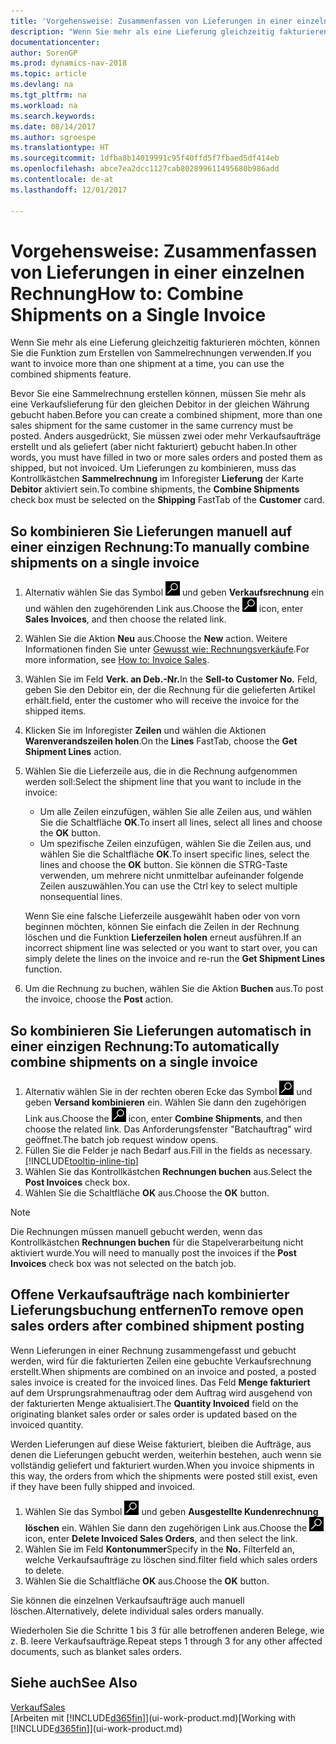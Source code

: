 ```yaml
---
title: 'Vorgehensweise: Zusammenfassen von Lieferungen in einer einzelnen Rechnung'
description: "Wenn Sie mehr als eine Lieferung gleichzeitig fakturieren möchten, können Sie die Funktion zum Erstellen von Sammelrechnungen verwenden."
documentationcenter: 
author: SorenGP
ms.prod: dynamics-nav-2018
ms.topic: article
ms.devlang: na
ms.tgt_pltfrm: na
ms.workload: na
ms.search.keywords: 
ms.date: 08/14/2017
ms.author: sgroespe
ms.translationtype: HT
ms.sourcegitcommit: 1dfba8b14019991c95f40ffd5f7fbaed5df414eb
ms.openlocfilehash: abce7ea2dcc1127cab802899611495680b986add
ms.contentlocale: de-at
ms.lasthandoff: 12/01/2017

---
```

# <a name="how-to-combine-shipments-on-a-single-invoice"></a><span data-ttu-id="9e544-103">Vorgehensweise: Zusammenfassen von Lieferungen in einer einzelnen Rechnung</span><span class="sxs-lookup"><span data-stu-id="9e544-103">How to: Combine Shipments on a Single Invoice</span></span>
<span data-ttu-id="9e544-104">Wenn Sie mehr als eine Lieferung gleichzeitig fakturieren möchten, können Sie die Funktion zum Erstellen von Sammelrechnungen verwenden.</span><span class="sxs-lookup"><span data-stu-id="9e544-104">If you want to invoice more than one shipment at a time, you can use the combined shipments feature.</span></span>  

 <span data-ttu-id="9e544-105">Bevor Sie eine Sammelrechnung erstellen können, müssen Sie mehr als eine Verkaufslieferung für den gleichen Debitor in der gleichen Währung gebucht haben.</span><span class="sxs-lookup"><span data-stu-id="9e544-105">Before you can create a combined shipment, more than one sales shipment for the same customer in the same currency must be posted.</span></span> <span data-ttu-id="9e544-106">Anders ausgedrückt, Sie müssen zwei oder mehr Verkaufsaufträge erstellt und als geliefert (aber nicht fakturiert) gebucht haben.</span><span class="sxs-lookup"><span data-stu-id="9e544-106">In other words, you must have filled in two or more sales orders and posted them as shipped, but not invoiced.</span></span> <span data-ttu-id="9e544-107">Um Lieferungen zu kombinieren, muss das Kontrollkästchen **Sammelrechnung** im Inforegister **Lieferung** der Karte **Debitor** aktiviert sein.</span><span class="sxs-lookup"><span data-stu-id="9e544-107">To combine shipments, the **Combine Shipments** check box must be selected on the **Shipping** FastTab of the **Customer** card.</span></span>  

## <a name="to-manually-combine-shipments-on-a-single-invoice"></a><span data-ttu-id="9e544-108">So kombinieren Sie Lieferungen manuell auf einer einzigen Rechnung:</span><span class="sxs-lookup"><span data-stu-id="9e544-108">To manually combine shipments on a single invoice</span></span>  
1. <span data-ttu-id="9e544-109">Alternativ wählen Sie das Symbol ![Nach Seite oder Bericht suchen](media/ui-search/search_small.png "Nach Seite oder Bericht suchen") und geben **Verkaufsrechnung** ein und wählen den zugehörenden Link aus.</span><span class="sxs-lookup"><span data-stu-id="9e544-109">Choose the ![Search for Page or Report](media/ui-search/search_small.png "Search for Page or Report icon") icon, enter **Sales Invoices**, and then choose the related link.</span></span>  
2. <span data-ttu-id="9e544-110">Wählen Sie die Aktion **Neu** aus.</span><span class="sxs-lookup"><span data-stu-id="9e544-110">Choose the **New** action.</span></span> <span data-ttu-id="9e544-111">Weitere Informationen finden Sie unter [Gewusst wie: Rechnungsverkäufe](sales-how-invoice-sales.md).</span><span class="sxs-lookup"><span data-stu-id="9e544-111">For more information, see [How to: Invoice Sales](sales-how-invoice-sales.md).</span></span>
3. <span data-ttu-id="9e544-112">Wählen Sie im Feld **Verk. an Deb.-Nr.**</span><span class="sxs-lookup"><span data-stu-id="9e544-112">In the **Sell-to Customer No.**</span></span> <span data-ttu-id="9e544-113">Feld, geben Sie den Debitor ein, der die Rechnung für die gelieferten Artikel erhält.</span><span class="sxs-lookup"><span data-stu-id="9e544-113">field, enter the customer who will receive the invoice for the shipped items.</span></span>  
4. <span data-ttu-id="9e544-114">Klicken Sie im Inforegister **Zeilen** und wählen die  Aktionen **Warenverandszeilen holen**.</span><span class="sxs-lookup"><span data-stu-id="9e544-114">On the **Lines** FastTab, choose the **Get Shipment Lines** action.</span></span>  
5. <span data-ttu-id="9e544-115">Wählen Sie die Lieferzeile aus, die in die Rechnung aufgenommen werden soll:</span><span class="sxs-lookup"><span data-stu-id="9e544-115">Select the shipment line that you want to include in the invoice:</span></span>  

    - <span data-ttu-id="9e544-116">Um alle Zeilen einzufügen, wählen Sie alle Zeilen aus, und wählen Sie die Schaltfläche **OK**.</span><span class="sxs-lookup"><span data-stu-id="9e544-116">To insert all lines, select all lines and choose the **OK** button.</span></span>  
    - <span data-ttu-id="9e544-117">Um spezifische Zeilen einzufügen, wählen Sie die Zeilen aus, und wählen Sie die Schaltfläche **OK**.</span><span class="sxs-lookup"><span data-stu-id="9e544-117">To insert specific lines, select the lines and choose the **OK** button.</span></span> <span data-ttu-id="9e544-118">Sie können die STRG-Taste verwenden, um mehrere nicht unmittelbar aufeinander folgende Zeilen auszuwählen.</span><span class="sxs-lookup"><span data-stu-id="9e544-118">You can use the Ctrl key to select multiple nonsequential lines.</span></span>  

    <span data-ttu-id="9e544-119">Wenn Sie eine falsche Lieferzeile ausgewählt haben oder von vorn beginnen möchten, können Sie einfach die Zeilen in der Rechnung löschen und die Funktion **Lieferzeilen holen** erneut ausführen.</span><span class="sxs-lookup"><span data-stu-id="9e544-119">If an incorrect shipment line was selected or you want to start over, you can simply delete the lines on the invoice and re-run the **Get Shipment Lines** function.</span></span>  
7. <span data-ttu-id="9e544-120">Um die Rechnung zu buchen, wählen Sie die Aktion **Buchen** aus.</span><span class="sxs-lookup"><span data-stu-id="9e544-120">To post the invoice, choose the **Post** action.</span></span>  

## <a name="to-automatically-combine-shipments-on-a-single-invoice"></a><span data-ttu-id="9e544-121">So kombinieren Sie Lieferungen automatisch in einer einzigen Rechnung:</span><span class="sxs-lookup"><span data-stu-id="9e544-121">To automatically combine shipments on a single invoice</span></span>  
1. <span data-ttu-id="9e544-122">Alternativ wählen Sie in der rechten oberen Ecke das Symbol ![Nach Seite oder Bericht suchen](media/ui-search/search_small.png "Nach Seite oder Bericht suchen") und geben **Versand kombinieren** ein. Wählen Sie dann den zugehörigen Link aus.</span><span class="sxs-lookup"><span data-stu-id="9e544-122">Choose the ![Search for Page or Report](media/ui-search/search_small.png "Search for Page or Report icon") icon, enter **Combine Shipments**, and then choose the related link.</span></span> <span data-ttu-id="9e544-123">Das Anforderungsfenster "Batchauftrag" wird geöffnet.</span><span class="sxs-lookup"><span data-stu-id="9e544-123">The batch job request window opens.</span></span>  
2. <span data-ttu-id="9e544-124">Füllen Sie die Felder je nach Bedarf aus.</span><span class="sxs-lookup"><span data-stu-id="9e544-124">Fill in the fields as necessary.</span></span> [!INCLUDE[tooltip-inline-tip](includes/tooltip-inline-tip_md.md)]
3. <span data-ttu-id="9e544-125">Wählen Sie das Kontrollkästchen **Rechnungen buchen** aus.</span><span class="sxs-lookup"><span data-stu-id="9e544-125">Select the **Post Invoices** check box.</span></span>  
4.  <span data-ttu-id="9e544-126">Wählen Sie die Schaltfläche **OK** aus.</span><span class="sxs-lookup"><span data-stu-id="9e544-126">Choose the **OK** button.</span></span>  

> [!NOTE]  
>  <span data-ttu-id="9e544-127">Die Rechnungen müssen manuell gebucht werden, wenn das Kontrollkästchen **Rechnungen buchen** für die Stapelverarbeitung nicht aktiviert wurde.</span><span class="sxs-lookup"><span data-stu-id="9e544-127">You will need to manually post the invoices if the **Post Invoices** check box was not selected on the batch job.</span></span>  

## <a name="to-remove-open-sales-orders-after-combined-shipment-posting"></a><span data-ttu-id="9e544-128">Offene Verkaufsaufträge nach kombinierter Lieferungsbuchung entfernen</span><span class="sxs-lookup"><span data-stu-id="9e544-128">To remove open sales orders after combined shipment posting</span></span> 
<span data-ttu-id="9e544-129">Wenn Lieferungen in einer Rechnung zusammengefasst und gebucht werden, wird für die fakturierten Zeilen eine gebuchte Verkaufsrechnung erstellt.</span><span class="sxs-lookup"><span data-stu-id="9e544-129">When shipments are combined on an invoice and posted, a posted sales invoice is created for the invoiced lines.</span></span> <span data-ttu-id="9e544-130">Das Feld **Menge fakturiert** auf dem Ursprungsrahmenauftrag oder dem Auftrag wird ausgehend von der fakturierten Menge aktualisiert.</span><span class="sxs-lookup"><span data-stu-id="9e544-130">The **Quantity Invoiced** field on the originating blanket sales order or sales order is updated based on the invoiced quantity.</span></span>  

<span data-ttu-id="9e544-131">Werden Lieferungen auf diese Weise fakturiert, bleiben die Aufträge, aus denen die Lieferungen gebucht werden, weiterhin bestehen, auch wenn sie vollständig geliefert und fakturiert wurden.</span><span class="sxs-lookup"><span data-stu-id="9e544-131">When you invoice shipments in this way, the orders from which the shipments were posted still exist, even if they have been fully shipped and invoiced.</span></span>   

1. <span data-ttu-id="9e544-132">Wählen Sie das Symbol ![Nach Seite oder Bericht suchen](media/ui-search/search_small.png "Nach Seite oder Bericht suchen") und geben **Ausgestellte Kundenrechnung löschen** ein. Wählen Sie dann den zugehörigen Link aus.</span><span class="sxs-lookup"><span data-stu-id="9e544-132">Choose the ![Search for Page or Report](media/ui-search/search_small.png "Search for Page or Report icon") icon, enter **Delete Invoiced Sales Orders**, and then select the link.</span></span>  
2. <span data-ttu-id="9e544-133">Wählen Sie im Feld **Kontonummer**</span><span class="sxs-lookup"><span data-stu-id="9e544-133">Specify in the **No.**</span></span> <span data-ttu-id="9e544-134">Filterfeld an, welche Verkaufsaufträge zu löschen sind.</span><span class="sxs-lookup"><span data-stu-id="9e544-134">filter field which sales orders to delete.</span></span>  
3. <span data-ttu-id="9e544-135">Wählen Sie die Schaltfläche **OK** aus.</span><span class="sxs-lookup"><span data-stu-id="9e544-135">Choose the **OK** button.</span></span>  

<span data-ttu-id="9e544-136">Sie können die einzelnen Verkaufsaufträge auch manuell löschen.</span><span class="sxs-lookup"><span data-stu-id="9e544-136">Alternatively, delete individual sales orders manually.</span></span>  

<span data-ttu-id="9e544-137">Wiederholen Sie die Schritte 1 bis 3 für alle betroffenen anderen Belege, wie z. B. leere Verkaufsaufträge.</span><span class="sxs-lookup"><span data-stu-id="9e544-137">Repeat steps 1 through 3 for any other affected documents, such as blanket sales orders.</span></span>

## <a name="see-also"></a><span data-ttu-id="9e544-138">Siehe auch</span><span class="sxs-lookup"><span data-stu-id="9e544-138">See Also</span></span>  
[<span data-ttu-id="9e544-139">Verkauf</span><span class="sxs-lookup"><span data-stu-id="9e544-139">Sales</span></span>](sales-manage-sales.md)  
<span data-ttu-id="9e544-140">[Arbeiten mit [!INCLUDE[d365fin](includes/d365fin_md.md)]](ui-work-product.md)</span><span class="sxs-lookup"><span data-stu-id="9e544-140">[Working with [!INCLUDE[d365fin](includes/d365fin_md.md)]](ui-work-product.md)</span></span>

